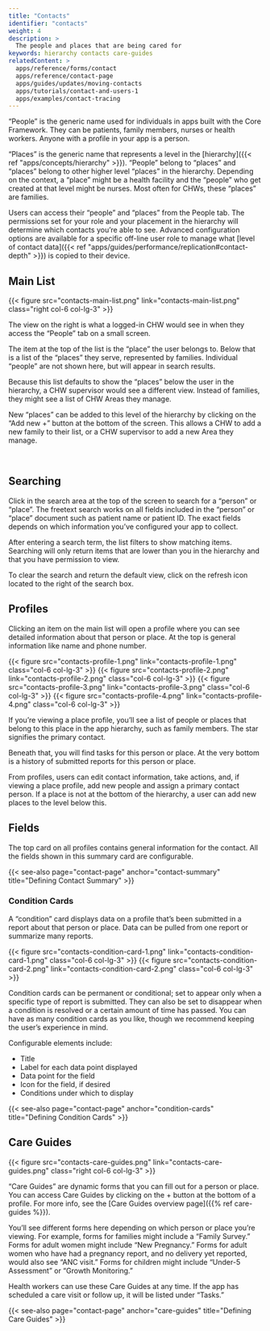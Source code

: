 ```yaml
---
title: "Contacts"
identifier: "contacts"
weight: 4
description: >
  The people and places that are being cared for
keywords: hierarchy contacts care-guides
relatedContent: >
  apps/reference/forms/contact
  apps/reference/contact-page
  apps/guides/updates/moving-contacts
  apps/tutorials/contact-and-users-1
  apps/examples/contact-tracing
---
```

<!-- ## Contacts: Person and Family Profiles -->
<!-- TODO Refine screenshots, and add desktop view. -->

“People” is the generic name used for individuals in apps built with the Core Framework. They can be patients, family members, nurses or health workers. Anyone with a profile in your app is a person.

“Places” is the generic name that represents a level in the [hierarchy]({{< ref "apps/concepts/hierarchy" >}}). “People” belong to “places” and “places” belong to other higher level “places” in the hierarchy. Depending on the context, a “place” might be a health facility and the “people” who get created at that level might be nurses. Most often for CHWs, these “places” are families. 

Users can access their “people” and “places” from the People tab. The permissions set for your role and your placement in the hierarchy will determine which contacts you’re able to see. Advanced configuration options are available for a specific off-line user role to manage what [level of contact data]({{< ref "apps/guides/performance/replication#contact-depth" >}}) is copied to their device.

## Main List

{{< figure src="contacts-main-list.png" link="contacts-main-list.png" class="right col-6 col-lg-3" >}}

The view on the right is what a logged-in CHW would see in when they access the “People” tab on a small screen. 

The item at the top of the list is the “place” the user belongs to. Below that is a list of the “places” they serve, represented by families. Individual “people” are not shown here, but will appear in search results. 

Because this list defaults to show the “places” below the user in the hierarchy, a CHW supervisor would see a different view. Instead of families, they might see a list of CHW Areas they manage. 

New “places” can be added to this level of the hierarchy by clicking on the “Add new +” button at the bottom of the screen. This allows a CHW to add a new family to their list, or a CHW supervisor to add a new Area they manage. 

<br clear="all">

## Searching

Click in the search area at the top of the screen to search for a “person” or “place”. The freetext search works on all fields included in the “person” or “place” document such as patient name or patient ID. The exact fields depends on which information you’ve configured your app to collect.

After entering a search term, the list filters to show matching items. Searching will only return items that are lower than you in the hierarchy and that you have permission to view. 

To clear the search and return the default view, click on the refresh icon located to the right of the search box.

## Profiles

Clicking an item on the main list will open a profile where you can see detailed information about that person or place. At the top is general information like name and phone number.

<div class="container">
  <div class="row">
{{< figure src="contacts-profile-1.png" link="contacts-profile-1.png" class="col-6 col-lg-3" >}}
{{< figure src="contacts-profile-2.png" link="contacts-profile-2.png" class="col-6 col-lg-3" >}}
{{< figure src="contacts-profile-3.png" link="contacts-profile-3.png" class="col-6 col-lg-3" >}}
{{< figure src="contacts-profile-4.png" link="contacts-profile-4.png" class="col-6 col-lg-3" >}}
  </div>
</div>

If you’re viewing a place profile, you’ll see a list of people or places that belong to this place in the app hierarchy, such as family members. The star signifies the primary contact.

Beneath that, you will find tasks for this person or place. At the very bottom is a history of submitted reports for this person or place.

From profiles, users can edit contact information, take actions, and, if viewing a place profile, add new people and assign a primary contact person. If a place is not at the bottom of the hierarchy, a user can add new places to the level below this.

## Fields
The top card on all profiles contains general information for the contact. All the fields shown in this summary card are configurable.

{{< see-also page="contact-page" anchor="contact-summary" title="Defining Contact Summary" >}}

### Condition Cards

A “condition” card displays data on a profile that’s been submitted in a report about that person or place. Data can be pulled from one report or summarize many reports.

<div class="container">
  <div class="row">
{{< figure src="contacts-condition-card-1.png" link="contacts-condition-card-1.png" class="col-6 col-lg-3" >}}
{{< figure src="contacts-condition-card-2.png" link="contacts-condition-card-2.png" class="col-6 col-lg-3" >}}
  </div>
</div>

Condition cards can be permanent or conditional; set to appear only when a specific type of report is submitted. They can also be set to disappear when a condition is resolved or a certain amount of time has passed. You can have as many condition cards as you like, though we recommend keeping the user’s experience in mind.

Configurable elements include: 
- Title 
- Label for each data point displayed
- Data point for the field 
- Icon for the field, if desired
- Conditions under which to display

{{< see-also page="contact-page" anchor="condition-cards" title="Defining Condition Cards" >}}

## Care Guides
<!-- todo: Resolve Care Guides vs Actions -->

{{< figure src="contacts-care-guides.png" link="contacts-care-guides.png" class="right col-6 col-lg-3" >}}


“Care Guides” are dynamic forms that you can fill out for a person or place. You can access Care Guides by clicking on the + button at the bottom of a profile. For more info, see the [Care Guides overview page]({{% ref care-guides %}}). 

You’ll see different forms here depending on which person or place you’re viewing. For example, forms for families might include a “Family Survey.” Forms for adult women might include “New Pregnancy.” Forms for adult women who have had a pregnancy report, and no delivery yet reported, would also see “ANC visit.” Forms for children might include “Under-5 Assessment” or “Growth Monitoring.”

Health workers can use these Care Guides at any time. If the app has scheduled a care visit or follow up, it will be listed under “Tasks.” 

{{< see-also page="contact-page" anchor="care-guides" title="Defining Care Guides" >}}

<br clear="all">



<!-- TODO:
## Defining Contact Forms
-->

